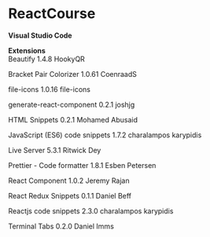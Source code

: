 # ReactCourse

<b>Visual Studio Code</b><br>

<b>Extensions</b> <br>
Beautify  1.4.8
  HookyQR
  
Bracket Pair Colorizer  1.0.61
  CoenraadS
  
file-icons  1.0.16
  file-icons
  
generate-react-component  0.2.1
  joshjg
  
HTML Snippets 0.2.1
  Mohamed Abusaid
  
JavaScript (ES6) code snippets  1.7.2
  charalampos karypidis

Live Server 5.3.1
  Ritwick Dey

Prettier - Code formatter 1.8.1
  Esben Petersen
  
React Component 1.0.2
  Jeremy Rajan
  
React Redux Snippets  0.1.1
  Daniel Beff
  
Reactjs code snippets 2.3.0
  charalampos karypidis
  
Terminal Tabs 0.2.0
  Daniel Imms
